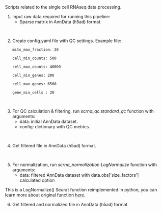 Scripts related to the single cell RNAseq data processing.

1. Input raw data required for running this pipeline:
    * Sparse matrix in AnnData (h5ad) format.
<br>

2. Create config.yaml file with QC settings. Example file:
    ```python3
    mito_max_fraction: 20

    cell_min_counts: 500

    cell_max_counts: 40000

    cell_min_genes: 200

    cell_max_genes: 6500

    gene_min_cells : 20
    ```
<br>

3. For QC calculation & filtering, run *scrna_qc.standard_qc* function with arguments:
    * data: initial AnnData dataset.
    * config: dictionary with QC metrics.
<br>

4. Get filtered file in AnnData (h5ad) format.
<br>

5. For normalization, run *scrna_normalization.LogNormalize* function with arguments:
    * data: filtered AnnData dataset with data.obs['size_factors'] calculated option

This is a LogNormalize() Seurat function reimplemented in python, you can learn more about original function [here](https://satijalab.org/seurat/reference/normalizedata).

6. Get filtered and normalized file in AnnData (h5ad) format.
